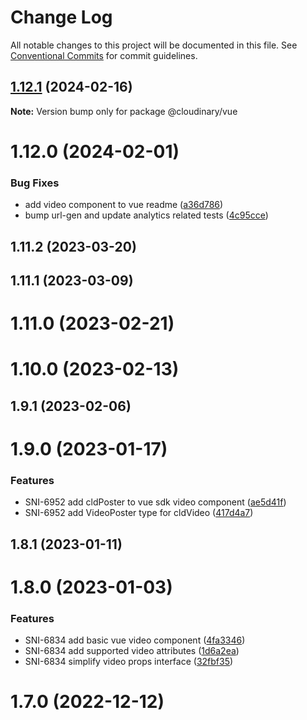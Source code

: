 # Change Log

All notable changes to this project will be documented in this file.
See [Conventional Commits](https://conventionalcommits.org) for commit guidelines.

## [1.12.1](https://github.com/cloudinary/frontend-frameworks/compare/@cloudinary/vue@1.12.0...@cloudinary/vue@1.12.1) (2024-02-16)

**Note:** Version bump only for package @cloudinary/vue





# 1.12.0 (2024-02-01)


### Bug Fixes

* add video component to vue readme ([a36d786](https://github.com/cloudinary/frontend-frameworks/commit/a36d786c66ffd90cbb717fb319de99dddfc74f1c))
* bump url-gen and update analytics related tests ([4c95cce](https://github.com/cloudinary/frontend-frameworks/commit/4c95cce77f363ac9ed674f94d38c20b4e0d71f21))



## 1.11.2 (2023-03-20)



## 1.11.1 (2023-03-09)



# 1.11.0 (2023-02-21)



# 1.10.0 (2023-02-13)



## 1.9.1 (2023-02-06)



# 1.9.0 (2023-01-17)


### Features

* SNI-6952 add cldPoster to vue sdk video component ([ae5d41f](https://github.com/cloudinary/frontend-frameworks/commit/ae5d41f8959329530ec49a687d3d5babf0137ec4))
* SNI-6952 add VideoPoster type for cldVideo ([417d4a7](https://github.com/cloudinary/frontend-frameworks/commit/417d4a77b30d614b2508c89ded6a28e58decbc88))



## 1.8.1 (2023-01-11)



# 1.8.0 (2023-01-03)


### Features

* SNI-6834 add basic vue video component ([4fa3346](https://github.com/cloudinary/frontend-frameworks/commit/4fa3346ae74ab0a274a93faca4c6328dc5cb223b))
* SNI-6834 add supported video attributes ([1d6a2ea](https://github.com/cloudinary/frontend-frameworks/commit/1d6a2eaca93d6ca12d300481a7751cb9f6cecc8b))
* SNI-6834 simplify video props interface ([32fbf35](https://github.com/cloudinary/frontend-frameworks/commit/32fbf358fe7115ed90a15e024458a6a76aef5348))



# 1.7.0 (2022-12-12)
